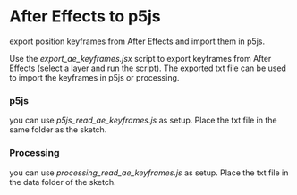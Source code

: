 # After Effects to p5js
export position keyframes from After Effects and import them in p5js.

Use the *export_ae_keyframes.jsx* script to export keyframes from After Effects (select a layer and run the script).
The exported txt file can be used to import the keyframes in p5js or processing. 

### p5js 
you can use *p5js_read_ae_keyframes.js* as setup. Place the txt file in the same folder as the sketch.

### Processing
you can use *processing_read_ae_keyframes.js* as setup. Place the txt file in the data folder of the sketch.
